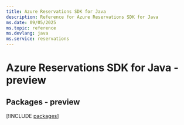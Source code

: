 ```yaml
---
title: Azure Reservations SDK for Java
description: Reference for Azure Reservations SDK for Java
ms.date: 09/05/2025
ms.topic: reference
ms.devlang: java
ms.service: reservations
---
```

# Azure Reservations SDK for Java - preview
## Packages - preview
[!INCLUDE [packages](reservations-index.md)]